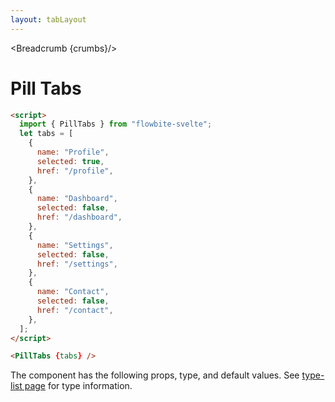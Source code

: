 ```yaml
---
layout: tabLayout
---
```


<script>
  import Htwo from '../utils/Htwo.svelte'
  import ExampleDiv from '../utils/ExampleDiv.svelte'
  import { PillTabs, Table, TableDefaultRow, Breadcrumb } from '$lib/index';
  import componentProps from '../props/PillTabs.json'
  // Props table
  let items = componentProps.props
	let propHeader = ['Name', 'Type', 'Default']
	
	let divClass='w-full relative overflow-x-auto shadow-md sm:rounded-lg py-4'
let theadClass ='text-xs text-gray-700 uppercase bg-gray-50 dark:bg-gray-700 dark:text-white'

  let tabs = [
    {
      name: "Profile",
      selected: true,
      href: "/",
    },
    {
      name: "Dashboard",
      selected: false,
      href: "/",
    },
    {
      name: "Settings",
      selected: false,
      href: "/",
    },
    {
      name: "Contacts",
      selected: false,
      href: "/",
    },
  ];

  let crumbs = [
    {
      label:'Home',
      href:'/'
    },
    {
      label:'Tabs',
      href:'/tabs/'
    },
    {
      label:'Pill tabs',
      href:'/tabs/pilltabs'
    },
  ]
</script>

<Breadcrumb {crumbs}/>


<h1 class="text-3xl w-full dark:text-white py-8">Pill Tabs</h1>

<Htwo label="Examples" />

<ExampleDiv>
   <PillTabs {tabs} />
</ExampleDiv>

```html
<script>
  import { PillTabs } from "flowbite-svelte";
  let tabs = [
    {
      name: "Profile",
      selected: true,
      href: "/profile",
    },
    {
      name: "Dashboard",
      selected: false,
      href: "/dashboard",
    },
    {
      name: "Settings",
      selected: false,
      href: "/settings",
    },
    {
      name: "Contact",
      selected: false,
      href: "/contact",
    },
  ];
</script>

<PillTabs {tabs} />
```

<Htwo label="Props" />

<p>The component has the following props, type, and default values. See <a href="/type-list">type-list page</a> for type information.</p>

<Table header={propHeader} {divClass} {theadClass}>
  <TableDefaultRow {items} rowState='hover' />
</Table>
